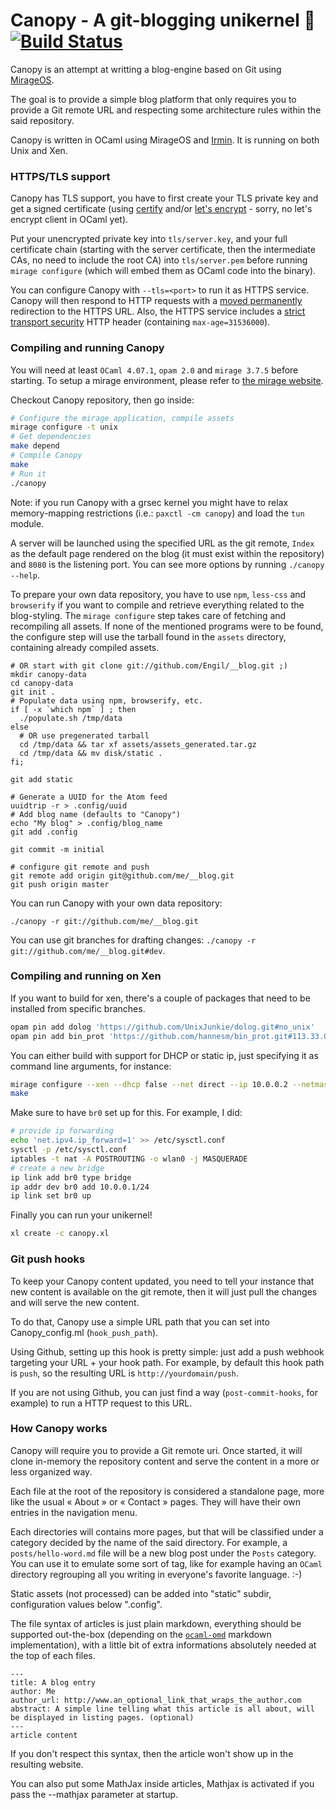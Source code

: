 # Canopy - A git-blogging unikernel 🌿 [![Build Status](https://travis-ci.org/Engil/Canopy.svg?branch=master)](https://travis-ci.org/Engil/Canopy)

Canopy is an attempt at writting a blog-engine based on Git using [MirageOS][mirage].

The goal is to provide a simple blog platform that only requires you to provide a Git remote URL and respecting some architecture rules within the said repository.

Canopy is written in OCaml using MirageOS and [Irmin][irmin]. It is running on both Unix and Xen.

[decompress]: https://github.com/oklm-wsh/Decompress
[mirage]: http://mirage.io/
[irmin]: https://github.com/mirage/irmin

### HTTPS/TLS support

Canopy has TLS support, you have to first create your TLS private key and get a
signed certificate (using [certify](https://github.com/yomimono/ocaml-certify)
and/or [let's encrypt](https://letsencrypt.org/) - sorry, no let's encrypt
client in OCaml yet).

Put your unencrypted private key into `tls/server.key`, and your full
certificate chain (starting with the server certificate, then the intermediate
CAs, no need to include the root CA) into `tls/server.pem` before running
`mirage configure` (which will embed them as OCaml code into the binary).

You can configure Canopy with `--tls=<port>` to run it as HTTPS
service. Canopy will then respond to HTTP requests with a [moved
permanently](https://tools.ietf.org/html/rfc2616#section-10.3.2) redirection to
the HTTPS URL. Also, the HTTPS service includes a [strict transport
security](https://en.wikipedia.org/wiki/HTTP_Strict_Transport_Security) HTTP
header (containing `max-age=31536000`).

### Compiling and running Canopy

You will need at least `OCaml 4.07.1`, `opam 2.0` and `mirage 3.7.5` before starting. To setup a mirage environment, please refer to [the mirage website](https://mirage.io/).

Checkout Canopy repository, then go inside:

```sh
# Configure the mirage application, compile assets
mirage configure -t unix
# Get dependencies
make depend
# Compile Canopy
make
# Run it
./canopy
```

Note: if you run Canopy with a grsec kernel you might have to relax
memory-mapping restrictions (i.e.: `paxctl -cm canopy`) and load the `tun`
module.

A server will be launched using the specified URL as the git remote, `Index` as the default page rendered on the blog (it must exist within the repository) and `8080` is the listening port.
You can see more options by running `./canopy --help`.

To prepare your own data repository, you have to use `npm`, `less-css` and `browserify` if you want to compile and retrieve everything related to the blog-styling. The `mirage configure` step takes care of fetching and recompiling all assets. If none of the mentioned programs were to be found, the configure step will use the tarball found in the `assets` directory, containing already compiled assets.

```
# OR start with git clone git://github.com/Engil/__blog.git ;)
mkdir canopy-data
cd canopy-data
git init .
# Populate data using npm, browserify, etc.
if [ -x `which npm` ] ; then
  ./populate.sh /tmp/data
else
  # OR use pregenerated tarball
  cd /tmp/data && tar xf assets/assets_generated.tar.gz
  cd /tmp/data && mv disk/static .
fi;

git add static

# Generate a UUID for the Atom feed
uuidtrip -r > .config/uuid
# Add blog name (defaults to "Canopy")
echo "My blog" > .config/blog_name
git add .config

git commit -m initial

# configure git remote and push
git remote add origin git@github.com/me/__blog.git
git push origin master
```

You can run Canopy with your own data repository:

```
./canopy -r git://github.com/me/__blog.git
```

You can use git branches for drafting changes: `./canopy -r git://github.com/me/__blog.git#dev`.

### Compiling and running on Xen

If you want to build for xen, there's a couple of packages that need to be
installed from specific branches.

```sh
opam pin add dolog 'https://github.com/UnixJunkie/dolog.git#no_unix'
opam pin add bin_prot 'https://github.com/hannesm/bin_prot.git#113.33.00+xen'
```

You can either build with support for DHCP or static ip, just specifying it as
command line arguments, for instance:

```sh
mirage configure --xen --dhcp false --net direct --ip 10.0.0.2 --netmask 255.255.255.0 --gateways 10.0.0.1
make
```

Make sure to have `br0` set up for this. For example, I did:

```sh
# provide ip forwarding
echo 'net.ipv4.ip_forward=1' >> /etc/sysctl.conf
sysctl -p /etc/sysctl.conf
iptables -t nat -A POSTROUTING -o wlan0 -j MASQUERADE
# create a new bridge
ip link add br0 type bridge
ip addr dev br0 add 10.0.0.1/24
ip link set br0 up
```

Finally you can run your unikernel!

```sh
xl create -c canopy.xl
```

### Git push hooks

To keep your Canopy content updated, you need to tell your instance that new content is available on the git remote, then it will just pull the changes and will serve the new content.

To do that, Canopy use a simple URL path that you can set into Canopy_config.ml (`hook_push_path`).

Using Github, setting up this hook is pretty simple: just add a push webhook targeting your URL + your hook path.
For example, by default this hook path is `push`, so the resulting URL is `http://yourdomain/push`.

If you are not using Github, you can just find a way (`post-commit-hooks`, for example) to run a HTTP request to this URL.

### How Canopy works

Canopy will require you to provide a Git remote uri. Once started, it will clone in-memory the repository content and serve the content in a more or less organized way.

Each file at the root of the repository is considered a standalone page, more like the usual « About » or « Contact » pages. They will have their own entries in the navigation menu.

Each directories will contains more pages, but that will be classified under a category decided by the name of the said directory.
For example, a `posts/hello-word.md` file will be a new blog post under the `Posts` category.
You can use it to emulate some sort of tag, like for example having an `OCaml` directory regrouping all you writing in everyone's favorite language. :-)

Static assets (not processed) can be added into "static" subdir, configuration values below ".config".

The file syntax of articles is just plain markdown, everything should be supported out-the-box (depending on the [`ocaml-omd`](https://github.com/ocaml/omd) markdown implementation), with a little bit of extra informations absolutely needed at the top of each files.

```
---
title: A blog entry
author: Me
author_url: http://www.an_optional_link_that_wraps_the_author.com
abstract: A simple line telling what this article is all about, will be displayed in listing pages. (optional)
---
article content
```

If you don't respect this syntax, then the article won't show up in the resulting website.

You can also put some MathJax inside articles, Mathjax is activated if you pass the --mathjax parameter at startup.
